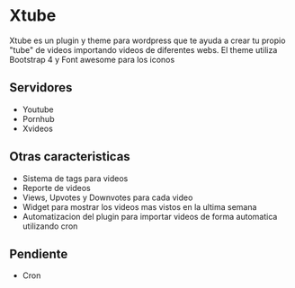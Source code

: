 # Xtube
Xtube es un plugin y theme para wordpress que te ayuda a crear tu propio "tube" de videos
importando videos de diferentes webs. El theme utiliza Bootstrap 4 y Font awesome para los iconos

## Servidores
- Youtube
- Pornhub
- Xvideos

## Otras caracteristicas
- Sistema de tags para videos
- Reporte de videos
- Views, Upvotes y Downvotes para cada video
- Widget para mostrar los videos mas vistos en la ultima semana
- Automatizacion del plugin para importar videos de forma automatica utilizando cron
 
## Pendiente
- Cron